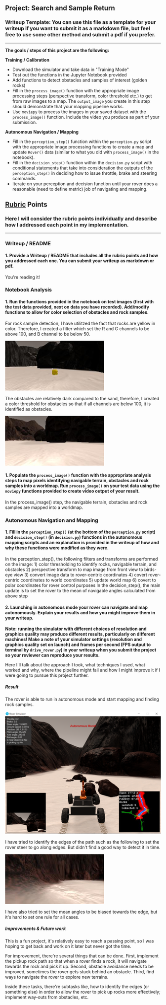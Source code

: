 ## Project: Search and Sample Return
### Writeup Template: You can use this file as a template for your writeup if you want to submit it as a markdown file, but feel free to use some other method and submit a pdf if you prefer.

---


**The goals / steps of this project are the following:**  

**Training / Calibration**  

* Download the simulator and take data in "Training Mode"
* Test out the functions in the Jupyter Notebook provided
* Add functions to detect obstacles and samples of interest (golden rocks)
* Fill in the `process_image()` function with the appropriate image processing steps (perspective transform, color threshold etc.) to get from raw images to a map.  The `output_image` you create in this step should demonstrate that your mapping pipeline works.
* Use `moviepy` to process the images in your saved dataset with the `process_image()` function.  Include the video you produce as part of your submission.

**Autonomous Navigation / Mapping**

* Fill in the `perception_step()` function within the `perception.py` script with the appropriate image processing functions to create a map and update `Rover()` data (similar to what you did with `process_image()` in the notebook). 
* Fill in the `decision_step()` function within the `decision.py` script with conditional statements that take into consideration the outputs of the `perception_step()` in deciding how to issue throttle, brake and steering commands. 
* Iterate on your perception and decision function until your rover does a reasonable (need to define metric) job of navigating and mapping.  

[//]: # (Image References)

[image1]: ./imgs/auto_mode_run.PNG
[image2]: ./calibration_images/example_grid1.jpg
[image3]: ./calibration_images/example_rock1.jpg 
[image4]: ./calibration_images/example_edge.jpg 
[image5]: ./calibration_images/example_obs1.jpg 


## [Rubric](https://review.udacity.com/#!/rubrics/916/view) Points
### Here I will consider the rubric points individually and describe how I addressed each point in my implementation.  

---
### Writeup / README

#### 1. Provide a Writeup / README that includes all the rubric points and how you addressed each one.  You can submit your writeup as markdown or pdf.  

You're reading it!

### Notebook Analysis
#### 1. Run the functions provided in the notebook on test images (first with the test data provided, next on data you have recorded). Add/modify functions to allow for color selection of obstacles and rock samples.
For rock sample detection, I have utilitzed the fact that rocks are yellow in color. Therefore, I created a filter which set the R and G channels to be above 100, and B channel to be below 50.

![alt text][image3]

The obstacles are relatively dark compared to the sand, therefore, I created a color threshold for obstacles so that if all channels are below 100, it is identified as obstacles.

![alt text][image5]

#### 1. Populate the `process_image()` function with the appropriate analysis steps to map pixels identifying navigable terrain, obstacles and rock samples into a worldmap.  Run `process_image()` on your test data using the `moviepy` functions provided to create video output of your result. 
In the process_image() step, the navigable terrain, obstacles and rock samples are mapped into a worldmap.

[video1]: ./output/test_mapping.mp4 

### Autonomous Navigation and Mapping

#### 1. Fill in the `perception_step()` (at the bottom of the `perception.py` script) and `decision_step()` (in `decision.py`) functions in the autonomous mapping scripts and an explanation is provided in the writeup of how and why these functions were modified as they were.
In the perception_step(), the following filters and transforms are performed on the image: 1) color thresholding to identify rocks, navigable terrain, and obstacles 2) perspective transform to map image from front view to birds-eye view 3) convert image data to rover-centric coordinates 4) covert rover-centric coordinates to world coordinates 5) update world map 6) covert to polar coordinates for rover control purposes
In the decision_step(), the main update is to set the rover to the mean of navigable angles calculated from above step 

#### 2. Launching in autonomous mode your rover can navigate and map autonomously.  Explain your results and how you might improve them in your writeup.  

**Note: running the simulator with different choices of resolution and graphics quality may produce different results, particularly on different machines!  Make a note of your simulator settings (resolution and graphics quality set on launch) and frames per second (FPS output to terminal by `drive_rover.py`) in your writeup when you submit the project so your reviewer can reproduce your results.**

Here I'll talk about the approach I took, what techniques I used, what worked and why, where the pipeline might fail and how I might improve it if I were going to pursue this project further.  

##### Result
The rover is able to run in autonomous mode and start mapping and finding rock samples.

![alt text][image1]

I have tried to identify the edges of the path such as the following to set the rover steer to go along edges. But didn't find a good way to detect it in time.

![alt text][image4]

I have also tried to set the mean angles to be biased towards the edge, but it's hard to set one rule for all cases.

##### Improvements & Future work
This is a fun project, it's relatively easy to reach a passing point, so I was hoping to get back and work on it later but never got the time. 

For improvement, there're several things that can be done. First, implement the pickup rock path so that when a rover finds a rock, it will navigate towards the rock and pick it up. Second, obstacle avoidance needs to be improved, sometimes the rover gets stuck behind an obstacle. Third, find ways to navigate the rover to explore new terrains.

Inside these tasks, there're subtasks like, how to identify the edges (or something else) in order to allow the rover to pick up rocks more effectively; implement way-outs from obstacles, etc.

